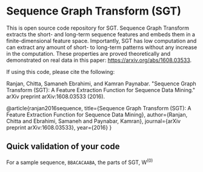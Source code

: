 # Sequence Graph Transform (SGT)


This is open source code repository for SGT. Sequence Graph Transform extracts the short- and long-term sequence features and embeds them in a finite-dimensional feature space. Importantly, SGT has low computation and can extract any amount of short- to long-term patterns without any increase in the computation. These properties are proved theoretically and demonstrated on real data in this paper: https://arxiv.org/abs/1608.03533.

If using this code, please cite the following:

Ranjan, Chitta, Samaneh Ebrahimi, and Kamran Paynabar. "Sequence Graph Transform (SGT): A Feature Extraction Function for Sequence Data Mining." arXiv preprint arXiv:1608.03533 (2016).

@article{ranjan2016sequence,
  title={Sequence Graph Transform (SGT): A Feature Extraction Function for Sequence Data Mining},
  author={Ranjan, Chitta and Ebrahimi, Samaneh and Paynabar, Kamran},
  journal={arXiv preprint arXiv:1608.03533},
  year={2016}
}

## Quick validation of your code
For a sample sequence, `BBACACAABA`, the parts of SGT, W<sup>(0)</sup>
